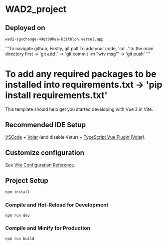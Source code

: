 # WAD2_project

## Deployed on 
`wad2-sgxchange-49qt89hea-k3ithloh.vercel.app`

'''To navigate github,
Firstly, git pull
To add your code, 'cd ..' to the main directory first -> 'git add .' -> 'git commit -m "wtv msg"' -> 'git push' '''

# To add any required packages to be installed into requirements.txt -> 'pip install requirements.txt'

This template should help get you started developing with Vue 3 in Vite.

## Recommended IDE Setup

[VSCode](https://code.visualstudio.com/) + [Volar](https://marketplace.visualstudio.com/items?itemName=Vue.volar) (and disable Vetur) + [TypeScript Vue Plugin (Volar)](https://marketplace.visualstudio.com/items?itemName=Vue.vscode-typescript-vue-plugin).

## Customize configuration

See [Vite Configuration Reference](https://vitejs.dev/config/).

## Project Setup

```sh
npm install
```

### Compile and Hot-Reload for Development

```sh
npm run dev
```

### Compile and Minify for Production

```sh
npm run build
```
